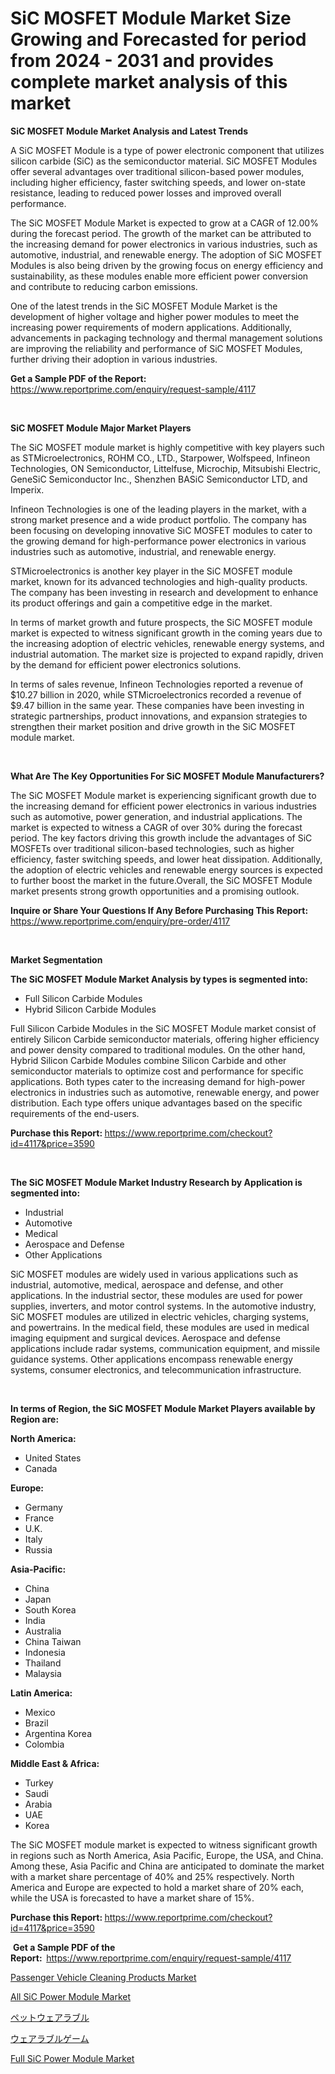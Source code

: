 <p><h1>SiC MOSFET Module Market Size Growing and Forecasted for period from 2024 - 2031 and provides complete market analysis of this market</h1></p><p><strong>SiC MOSFET Module Market Analysis and Latest Trends</strong></p>
<p><p>A SiC MOSFET Module is a type of power electronic component that utilizes silicon carbide (SiC) as the semiconductor material. SiC MOSFET Modules offer several advantages over traditional silicon-based power modules, including higher efficiency, faster switching speeds, and lower on-state resistance, leading to reduced power losses and improved overall performance.</p><p>The SiC MOSFET Module Market is expected to grow at a CAGR of 12.00% during the forecast period. The growth of the market can be attributed to the increasing demand for power electronics in various industries, such as automotive, industrial, and renewable energy. The adoption of SiC MOSFET Modules is also being driven by the growing focus on energy efficiency and sustainability, as these modules enable more efficient power conversion and contribute to reducing carbon emissions.</p><p>One of the latest trends in the SiC MOSFET Module Market is the development of higher voltage and higher power modules to meet the increasing power requirements of modern applications. Additionally, advancements in packaging technology and thermal management solutions are improving the reliability and performance of SiC MOSFET Modules, further driving their adoption in various industries.</p></p>
<p><strong>Get a Sample PDF of the Report:&nbsp;</strong> <a href="https://www.reportprime.com/enquiry/request-sample/4117">https://www.reportprime.com/enquiry/request-sample/4117</a></p>
<p>&nbsp;</p>
<p><strong>SiC MOSFET Module Major Market Players</strong></p>
<p><p>The SiC MOSFET module market is highly competitive with key players such as STMicroelectronics, ROHM CO., LTD., Starpower, Wolfspeed, Infineon Technologies, ON Semiconductor, Littelfuse, Microchip, Mitsubishi Electric, GeneSiC Semiconductor Inc., Shenzhen BASiC Semiconductor LTD, and Imperix.</p><p>Infineon Technologies is one of the leading players in the market, with a strong market presence and a wide product portfolio. The company has been focusing on developing innovative SiC MOSFET modules to cater to the growing demand for high-performance power electronics in various industries such as automotive, industrial, and renewable energy.</p><p>STMicroelectronics is another key player in the SiC MOSFET module market, known for its advanced technologies and high-quality products. The company has been investing in research and development to enhance its product offerings and gain a competitive edge in the market.</p><p>In terms of market growth and future prospects, the SiC MOSFET module market is expected to witness significant growth in the coming years due to the increasing adoption of electric vehicles, renewable energy systems, and industrial automation. The market size is projected to expand rapidly, driven by the demand for efficient power electronics solutions.</p><p>In terms of sales revenue, Infineon Technologies reported a revenue of $10.27 billion in 2020, while STMicroelectronics recorded a revenue of $9.47 billion in the same year. These companies have been investing in strategic partnerships, product innovations, and expansion strategies to strengthen their market position and drive growth in the SiC MOSFET module market.</p></p>
<p>&nbsp;</p>
<p><strong>What Are The Key Opportunities For SiC MOSFET Module Manufacturers?</strong></p>
<p><p>The SiC MOSFET Module market is experiencing significant growth due to the increasing demand for efficient power electronics in various industries such as automotive, power generation, and industrial applications. The market is expected to witness a CAGR of over 30% during the forecast period. The key factors driving this growth include the advantages of SiC MOSFETs over traditional silicon-based technologies, such as higher efficiency, faster switching speeds, and lower heat dissipation. Additionally, the adoption of electric vehicles and renewable energy sources is expected to further boost the market in the future.Overall, the SiC MOSFET Module market presents strong growth opportunities and a promising outlook.</p></p>
<p><strong>Inquire or Share Your Questions If Any Before Purchasing This Report:</strong> <a href="https://www.reportprime.com/enquiry/pre-order/4117">https://www.reportprime.com/enquiry/pre-order/4117</a></p>
<p>&nbsp;</p>
<p><strong>Market Segmentation</strong></p>
<p><strong>The SiC MOSFET Module Market Analysis by types is segmented into:</strong></p>
<p><ul><li>Full Silicon Carbide Modules</li><li>Hybrid Silicon Carbide Modules</li></ul></p>
<p><p>Full Silicon Carbide Modules in the SiC MOSFET Module market consist of entirely Silicon Carbide semiconductor materials, offering higher efficiency and power density compared to traditional modules. On the other hand, Hybrid Silicon Carbide Modules combine Silicon Carbide and other semiconductor materials to optimize cost and performance for specific applications. Both types cater to the increasing demand for high-power electronics in industries such as automotive, renewable energy, and power distribution. Each type offers unique advantages based on the specific requirements of the end-users.</p></p>
<p><strong>Purchase this Report:&nbsp;</strong><a href="https://www.reportprime.com/checkout?id=4117&price=3590">https://www.reportprime.com/checkout?id=4117&price=3590</a></p>
<p>&nbsp;</p>
<p><strong>The SiC MOSFET Module Market Industry Research by Application is segmented into:</strong></p>
<p><ul><li>Industrial</li><li>Automotive</li><li>Medical</li><li>Aerospace and Defense</li><li>Other Applications</li></ul></p>
<p><p>SiC MOSFET modules are widely used in various applications such as industrial, automotive, medical, aerospace and defense, and other applications. In the industrial sector, these modules are used for power supplies, inverters, and motor control systems. In the automotive industry, SiC MOSFET modules are utilized in electric vehicles, charging systems, and powertrains. In the medical field, these modules are used in medical imaging equipment and surgical devices. Aerospace and defense applications include radar systems, communication equipment, and missile guidance systems. Other applications encompass renewable energy systems, consumer electronics, and telecommunication infrastructure.</p></p>
<p>&nbsp;</p>
<p><strong>In terms of Region, the SiC MOSFET Module Market Players available by Region are:</strong></p>
<p>
    <p> <strong> North America: </strong>
        <ul>
            <li>United States</li>
            <li>Canada</li>
        </ul>
        </p> 
    <p> <strong> Europe: </strong>
        <ul>
            <li>Germany</li>
            <li>France</li>
            <li>U.K.</li>
            <li>Italy</li>
            <li>Russia</li>
        </ul>
        </p> 
    <p> <strong> Asia-Pacific: </strong>
        <ul>
            <li>China</li>
            <li>Japan</li>
            <li>South Korea</li>
            <li>India</li>
            <li>Australia</li>
            <li>China Taiwan</li>
            <li>Indonesia</li>
            <li>Thailand</li>
            <li>Malaysia</li>
        </ul>
        </p> 
    <p> <strong> Latin America: </strong>
        <ul>
            <li>Mexico</li>
            <li>Brazil</li>
            <li>Argentina Korea</li>
            <li>Colombia</li>
        </ul>
        </p> 
    <p> <strong> Middle East & Africa: </strong>
        <ul>
            <li>Turkey</li>
            <li>Saudi</li>
            <li>Arabia</li>
            <li>UAE</li>
            <li>Korea</li>
        </ul>
    </p>
    </p>
<p><p>The SiC MOSFET module market is expected to witness significant growth in regions such as North America, Asia Pacific, Europe, the USA, and China. Among these, Asia Pacific and China are anticipated to dominate the market with a market share percentage of 40% and 25% respectively. North America and Europe are expected to hold a market share of 20% each, while the USA is forecasted to have a market share of 15%.</p></p>
<p><strong>Purchase this Report: </strong><a href="https://www.reportprime.com/checkout?id=4117&price=3590">https://www.reportprime.com/checkout?id=4117&price=3590</a></p>
<p>&nbsp;<strong>Get a Sample PDF of the Report:&nbsp;&nbsp;</strong><a href="https://www.reportprime.com/enquiry/request-sample/4117">https://www.reportprime.com/enquiry/request-sample/4117</a></p>
<p><strong></strong></p>
<p><p><a href="https://issuu.com/reportprime-2/docs/passenger-vehicle-cleaning-products-market-size-20">Passenger Vehicle Cleaning Products Market</a></p><p><a href="https://github.com/juniordelafrance/Market-Research-Report-List-2/blob/main/all-sic-power-module-market.md">All SiC Power Module Market</a></p><p><a href="https://github.com/SantosDicki04/Market-Research-Report-List-1/blob/main/158082414974.md">ペットウェアラブル</a></p><p><a href="https://github.com/moulafa/Market-Research-Report-List-1/blob/main/299309014973.md">ウェアラブルゲーム</a></p><p><a href="https://github.com/rahu1506/Market-Research-Report-List-3/blob/main/full-sic-power-module-market.md">Full SiC Power Module Market</a></p></p>